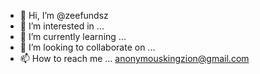 - 👋 Hi, I’m @zeefundsz
- 👀 I’m interested in ...
- 🌱 I’m currently learning ...
- 💞️ I’m looking to collaborate on ...
- 📫 How to reach me ... anonymouskingzion@gmail.com
 
<!---
zeefundsz/zeefundsz is a ✨ special ✨ repository because its `README.md` (this file) appears on your GitHub profile.
You can click the Preview link to take a look at your changes.
--->
